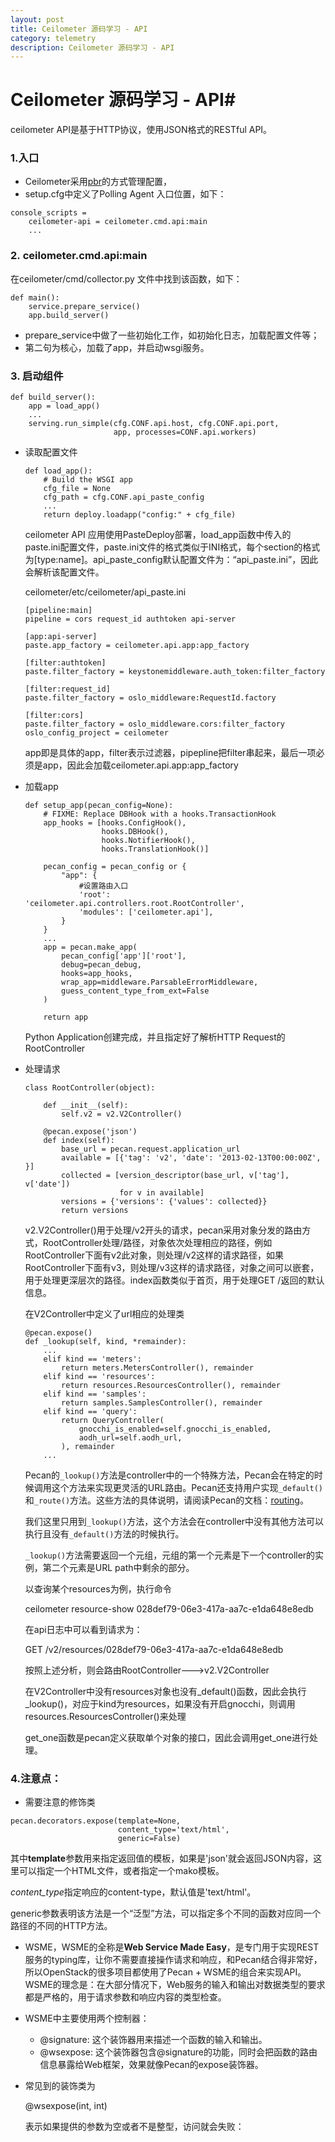 ```yaml
---
layout: post
title: Ceilometer 源码学习 - API
category: telemetry
description: Ceilometer 源码学习 - API
---
```

# Ceilometer 源码学习 - API#

ceilometer API是基于HTTP协议，使用JSON格式的RESTful API。

### 1.入口

- Ceilometer采用[pbr](http://docs.openstack.org/developer/pbr/)的方式管理配置，
- setup.cfg中定义了Polling Agent 入口位置，如下：

```
console_scripts =
    ceilometer-api = ceilometer.cmd.api:main
    ...
```

### 2. ceilometer.cmd.api:main

在ceilometer/cmd/collector.py 文件中找到该函数，如下：

```
def main():
    service.prepare_service()
    app.build_server()
```

- prepare_service中做了一些初始化工作，如初始化日志，加载配置文件等；
- 第二句为核心，加载了app，并启动wsgi服务。


### 3. 启动组件

```
def build_server():
    app = load_app()
    ...
    serving.run_simple(cfg.CONF.api.host, cfg.CONF.api.port,
                       app, processes=CONF.api.workers)
```

- 读取配置文件

  ```
  def load_app():
      # Build the WSGI app
      cfg_file = None
      cfg_path = cfg.CONF.api_paste_config
      ...
      return deploy.loadapp("config:" + cfg_file)
  ```

  ceilometer API 应用使用PasteDeploy部署，load_app函数中传入的paste.ini配置文件，paste.ini文件的格式类似于INI格式，每个section的格式为[type:name]。api_paste_config默认配置文件为：“api_paste.ini”，因此会解析该配置文件。

  ceilometer/etc/ceilometer/api_paste.ini

  ```
  [pipeline:main]
  pipeline = cors request_id authtoken api-server

  [app:api-server]
  paste.app_factory = ceilometer.api.app:app_factory

  [filter:authtoken]
  paste.filter_factory = keystonemiddleware.auth_token:filter_factory

  [filter:request_id]
  paste.filter_factory = oslo_middleware:RequestId.factory

  [filter:cors]
  paste.filter_factory = oslo_middleware.cors:filter_factory
  oslo_config_project = ceilometer
  ```
  app即是具体的app，filter表示过滤器，pipepline把filter串起来，最后一项必须是app，因此会加载ceilometer.api.app:app_factory

- 加载app

  ```
  def setup_app(pecan_config=None):
      # FIXME: Replace DBHook with a hooks.TransactionHook
      app_hooks = [hooks.ConfigHook(),
                   hooks.DBHook(),
                   hooks.NotifierHook(),
                   hooks.TranslationHook()]

      pecan_config = pecan_config or {
          "app": {
              #设置路由入口
              'root': 'ceilometer.api.controllers.root.RootController',
              'modules': ['ceilometer.api'],
          }
      }
      ...
      app = pecan.make_app(
          pecan_config['app']['root'],
          debug=pecan_debug,
          hooks=app_hooks,
          wrap_app=middleware.ParsableErrorMiddleware,
          guess_content_type_from_ext=False
      )

      return app
  ```

  Python Application创建完成，并且指定好了解析HTTP Request的RootController

- 处理请求

  ```
  class RootController(object):

      def __init__(self):
          self.v2 = v2.V2Controller()

      @pecan.expose('json')
      def index(self):
          base_url = pecan.request.application_url
          available = [{'tag': 'v2', 'date': '2013-02-13T00:00:00Z', }]
          collected = [version_descriptor(base_url, v['tag'], v['date'])
                       for v in available]
          versions = {'versions': {'values': collected}}
          return versions
  ```

  v2.V2Controller()用于处理/v2开头的请求，pecan采用对象分发的路由方式，RootController处理/路径，对象依次处理相应的路径，例如RootController下面有v2此对象，则处理/v2这样的请求路径，如果RootController下面有v3，则处理/v3这样的请求路径，对象之间可以嵌套，用于处理更深层次的路径。index函数类似于首页，用于处理GET /返回的默认信息。

  在V2Controller中定义了url相应的处理类

  ```
  @pecan.expose()
  def _lookup(self, kind, *remainder):
      ...
      elif kind == 'meters':
          return meters.MetersController(), remainder
      elif kind == 'resources':
          return resources.ResourcesController(), remainder
      elif kind == 'samples':
          return samples.SamplesController(), remainder
      elif kind == 'query':
          return QueryController(
              gnocchi_is_enabled=self.gnocchi_is_enabled,
              aodh_url=self.aodh_url,
          ), remainder
      ...
  ```

  Pecan的`_lookup()`方法是controller中的一个特殊方法，Pecan会在特定的时候调用这个方法来实现更灵活的URL路由。Pecan还支持用户实现`_default()`和`_route()`方法。这些方法的具体说明，请阅读Pecan的文档：[routing](https://pecan.readthedocs.org/en/latest/routing.html)。

  我们这里只用到`_lookup()`方法，这个方法会在controller中没有其他方法可以执行且没有`_default()`方法的时候执行。

  `_lookup()`方法需要返回一个元组，元组的第一个元素是下一个controller的实例，第二个元素是URL path中剩余的部分。

  以查询某个resources为例，执行命令

  ceilometer resource-show 028def79-06e3-417a-aa7c-e1da648e8edb

  在api日志中可以看到请求为：

  GET /v2/resources/028def79-06e3-417a-aa7c-e1da648e8edb

  按照上述分析，则会路由RootController--->v2.V2Controller

  在V2Controller中没有resources对象也没有_default()函数，因此会执行\_lookup()，对应于kind为resources，如果没有开启gnocchi，则调用resources.ResourcesController()来处理

  get_one函数是pecan定义获取单个对象的接口，因此会调用get_one进行处理。


### 4.注意点：

-   需要注意的修饰类

  ```
  pecan.decorators.expose(template=None,
                          content_type='text/html',
                          generic=False)
  ```

  其中**template**参数用来指定返回值的模板，如果是'json'就会返回JSON内容，这里可以指定一个HTML文件，或者指定一个mako模板。

  *content_type*指定响应的content-type，默认值是'text/html'。

  generic参数表明该方法是一个“泛型”方法，可以指定多个不同的函数对应同一个路径的不同的HTTP方法。

  - WSME，WSME的全称是**Web Service Made Easy**，是专门用于实现REST服务的typing库，让你不需要直接操作请求和响应，和Pecan结合得非常好，所以OpenStack的很多项目都使用了Pecan + WSME的组合来实现API。WSME的理念是：在大部分情况下，Web服务的输入和输出对数据类型的要求都是严格的，用于请求参数和响应内容的类型检查。

  - WSME中主要使用两个控制器：

    - @signature: 这个装饰器用来描述一个函数的输入和输出。
    - @wsexpose: 这个装饰器包含@signature的功能，同时会把函数的路由信息暴露给Web框架，效果就像Pecan的expose装饰器。

  - 常见到的装饰类为

    @wsexpose(int, int)

    表示如果提供的参数为空或者不是整型，访问就会失败：


